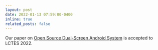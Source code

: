 ```yaml
---
layout: post
date: 2022-01-13 07:59:00-0400
inline: true
related_posts: false
---
```


Our paper on [Open Source Dual-Screen Android System](https://dl.acm.org/doi/abs/10.1145/3519941.3535071) is accepted to LCTES 2022. 

